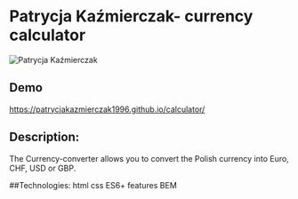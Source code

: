 
# Patrycja Kaźmierczak- currency calculator

![Patrycja Kaźmierczak](https://i.postimg.cc/WzrjG3Sq/patrycja.jpg)

## Demo

https://patrycjakazmierczak1996.github.io/calculator/

## Description:

The Currency-converter allows you to convert the Polish currency into Euro, CHF, USD or GBP.

##Technologies:
html
css
ES6+ features
BEM
